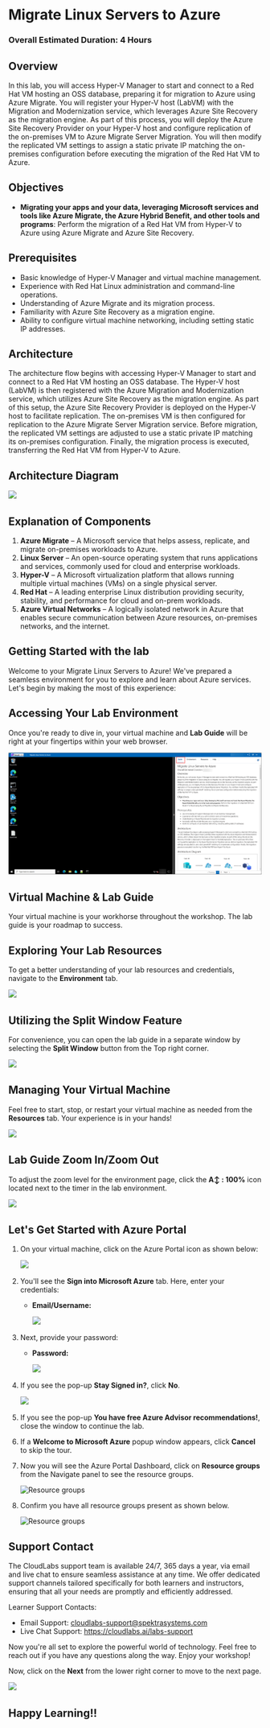 # Migrate Linux Servers to Azure

### Overall Estimated Duration: 4 Hours

## Overview

In this lab, you will access Hyper-V Manager to start and connect to a Red Hat VM hosting an OSS database, preparing it for migration to Azure using Azure Migrate. You will register your Hyper-V host (LabVM) with the Migration and Modernization service, which leverages Azure Site Recovery as the migration engine. As part of this process, you will deploy the Azure Site Recovery Provider on your Hyper-V host and configure replication of the on-premises VM to Azure Migrate Server Migration. You will then modify the replicated VM settings to assign a static private IP matching the on-premises configuration before executing the migration of the Red Hat VM to Azure.

## Objectives

- **Migrating your apps and your data, leveraging Microsoft services and tools like Azure Migrate, the Azure Hybrid Benefit, and other tools and programs**: Perform the migration of a Red Hat VM from Hyper-V to Azure using Azure Migrate and Azure Site Recovery.

## Prerequisites

- Basic knowledge of Hyper-V Manager and virtual machine management.
- Experience with Red Hat Linux administration and command-line operations.
- Understanding of Azure Migrate and its migration process.
- Familiarity with Azure Site Recovery as a migration engine.
- Ability to configure virtual machine networking, including setting static IP addresses.
  
## Architecture

The architecture flow begins with accessing Hyper-V Manager to start and connect to a Red Hat VM hosting an OSS database. The Hyper-V host (LabVM) is then registered with the Azure Migration and Modernization service, which utilizes Azure Site Recovery as the migration engine. As part of this setup, the Azure Site Recovery Provider is deployed on the Hyper-V host to facilitate replication. The on-premises VM is then configured for replication to the Azure Migrate Server Migration service. Before migration, the replicated VM settings are adjusted to use a static private IP matching its on-premises configuration. Finally, the migration process is executed, transferring the Red Hat VM from Hyper-V to Azure.

## Architecture Diagram

   ![](./Images/archmigrate.PNG)

## Explanation of Components

1. **Azure Migrate** – A Microsoft service that helps assess, replicate, and migrate on-premises workloads to Azure.
1. **Linux Server** – An open-source operating system that runs applications and services, commonly used for cloud and enterprise workloads.
1. **Hyper-V** – A Microsoft virtualization platform that allows running multiple virtual machines (VMs) on a single physical server.
1. **Red Hat** – A leading enterprise Linux distribution providing security, stability, and performance for cloud and on-prem workloads.
1. **Azure Virtual Networks** – A logically isolated network in Azure that enables secure communication between Azure resources, on-premises networks, and the internet.

## Getting Started with the lab
 
Welcome to your Migrate Linux Servers to Azure! We've prepared a seamless environment for you to explore and learn about Azure services. Let's begin by making the most of this experience:
 
## Accessing Your Lab Environment
 
Once you're ready to dive in, your virtual machine and **Lab Guide** will be right at your fingertips within your web browser.

   ![](./Images/GS111.png)

## Virtual Machine & Lab Guide
 
Your virtual machine is your workhorse throughout the workshop. The lab guide is your roadmap to success.
 
## Exploring Your Lab Resources
 
To get a better understanding of your lab resources and credentials, navigate to the **Environment** tab.

   ![](./Images/G2.png)
 
## Utilizing the Split Window Feature
 
For convenience, you can open the lab guide in a separate window by selecting the **Split Window** button from the Top right corner.
 
   ![](./Images/G3.png)
 
## Managing Your Virtual Machine
 
Feel free to start, stop, or restart your virtual machine as needed from the **Resources** tab. Your experience is in your hands!
 
  ![](./Images/G4.png)

  ## Lab Guide Zoom In/Zoom Out
 
To adjust the zoom level for the environment page, click the **A↕ : 100%** icon located next to the timer in the lab environment.

   ![](./Images/G5.png)
 
## Let's Get Started with Azure Portal
 
1. On your virtual machine, click on the Azure Portal icon as shown below:
 
    ![](./Images/GS1.png)
 
2. You'll see the **Sign into Microsoft Azure** tab. Here, enter your credentials:
 
   - **Email/Username:** <inject key="AzureAdUserEmail"></inject>
 
      ![](./Images/GS2.png)
 
3. Next, provide your password:
 
   - **Password:** <inject key="AzureAdUserPassword"></inject>
 
      ![](./Images/GS3.png)
 
4. If you see the pop-up **Stay Signed in?**, click **No**.

   ![](./Images/GS9.png)

5. If you see the pop-up **You have free Azure Advisor recommendations!**, close the window to continue the lab.

6. If a **Welcome to Microsoft Azure** popup window appears, click **Cancel** to skip the tour.

7. Now you will see the Azure Portal Dashboard, click on **Resource groups** from the Navigate panel to see the resource groups.

     ![](Images/select-rg.png "Resource groups")
   
8. Confirm you have all resource groups present as shown below.

     ![](Images/upimage10.png "Resource groups")
 
## Support Contact
The CloudLabs support team is available 24/7, 365 days a year, via email and live chat to ensure seamless assistance at any time. We offer dedicated support channels tailored specifically for both learners and instructors, ensuring that all your needs are promptly and efficiently addressed.

Learner Support Contacts:

   - Email Support: cloudlabs-support@spektrasystems.com
   - Live Chat Support: https://cloudlabs.ai/labs-support

Now you're all set to explore the powerful world of technology. Feel free to reach out if you have any questions along the way. Enjoy your workshop!

Now, click on the **Next** from the lower right corner to move to the next page.

   ![](./Images/GS4.png)

## Happy Learning!!
